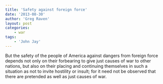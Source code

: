 ```yaml
---
title: 'Safety against foreign force'
date: '2013-08-30'
author: 'Greg Raven'
layout: post
categories:
    - war
tags:
    - 'John Jay'
---
```


But the safety of the people of America against dangers from foreign force depends not only on their forbearing to give just causes of war to other nations, but also on their placing and continuing themselves in such a situation as not to invite hostility or insult; for it need not be observed that there are pretended as well as just causes of war.